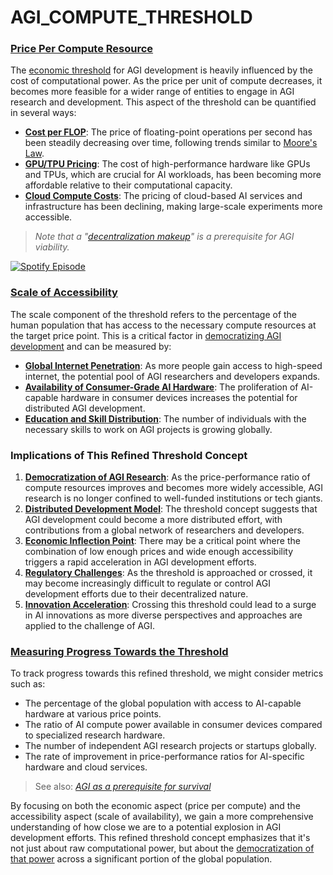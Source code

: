 # AGI\_COMPUTE\_THRESHOLD

### [Price Per Compute Resource](PRICE_PER_COMPUTE.md)

The [economic threshold](../MISC/DISC_SHAPED_UFO.md) for AGI development is heavily influenced by the cost of computational power. As the price per unit of compute decreases, it becomes more feasible for a wider range of entities to engage in AGI research and development. This aspect of the threshold can be quantified in several ways:

* [**Cost per FLOP**](../MISC/CLIMATE_NEUTRALITY.md): The price of floating-point operations per second has been steadily decreasing over time, following trends similar to [Moore's Law](../MISC/NATIONALLY_DETERMINED_CONTRIBUTIONS.md).
* [**GPU/TPU Pricing**](../../../literary_products/joes_notes/GPU_TPU_PRICING.md): The cost of high-performance hardware like GPUs and TPUs, which are crucial for AI workloads, has been becoming more affordable relative to their computational capacity.
* [**Cloud Compute Costs**](SALVATORE_PAIS.md): The pricing of cloud-based AI services and infrastructure has been declining, making large-scale experiments more accessible.

> _Note that a "_[_decentralization makeup_](../MISC/DECENTRALIZATION_MAKEUP.md)_" is a prerequisite for AGI viability._

[![Spotify Episode](https://img.shields.io/badge/Spotify-Episode-1DB954?style=for-the-badge\&logo=spotify\&logoColor=white)](https://open.spotify.com/episode/6K22cykKXfHjqMOmlqpXdo?si=3c6ZQg7HSvSH4NBqx4Y2IA)

### [Scale of Accessibility](../../../literary_products/joes_notes/SCALE_OF_ACCESSIBILITY.md)

The scale component of the threshold refers to the percentage of the human population that has access to the necessary compute resources at the target price point. This is a critical factor in [democratizing AGI development](../MISC/COST_OF_LIVING_ADJUSTMENT.md) and can be measured by:

* [**Global Internet Penetration**](../MISC/FUSION.md): As more people gain access to high-speed internet, the potential pool of AGI researchers and developers expands.
* [**Availability of Consumer-Grade AI Hardware**](../MISC/AARO.md): The proliferation of AI-capable hardware in consumer devices increases the potential for distributed AGI development.
* [**Education and Skill Distribution**](../MISC/DISINFORMATION.md): The number of individuals with the necessary skills to work on AGI projects is growing globally.

### Implications of This Refined Threshold Concept

1. [**Democratization of AGI Research**](../MISC/COST_OF_LIVING_ADJUSTMENT.md): As the price-performance ratio of compute resources improves and becomes more widely accessible, AGI research is no longer confined to well-funded institutions or tech giants.
2. [**Distributed Development Model**](../../../literary_products/joes_notes/DISTRIBUTED_DEVELOPMENT.md): The threshold concept suggests that AGI development could become a more distributed effort, with contributions from a global network of researchers and developers.
3. [**Economic Inflection Point**](../../../literary_products/joes_notes/ECONOMIC_INFLECTION_POINT.md): There may be a critical point where the combination of low enough prices and wide enough accessibility triggers a rapid acceleration in AGI development efforts.
4. [**Regulatory Challenges**](../../../literary_products/joes_notes/REGULATORY_CHALLENGES.md): As the threshold is approached or crossed, it may become increasingly difficult to regulate or control AGI development efforts due to their decentralized nature.
5. [**Innovation Acceleration**](../../../literary_products/joes_notes/INNOVATION_ACCELERATION.md): Crossing this threshold could lead to a surge in AI innovations as more diverse perspectives and approaches are applied to the challenge of AGI.

### [Measuring Progress Towards the Threshold](../../../literary_products/joes_notes/MEASURING_PROGRESS.md)

To track progress towards this refined threshold, we might consider metrics such as:

* The percentage of the global population with access to AI-capable hardware at various price points.
* The ratio of AI compute power available in consumer devices compared to specialized research hardware.
* The number of independent AGI research projects or startups globally.
* The rate of improvement in price-performance ratios for AI-specific hardware and cloud services.

> See also: [_AGI as a prerequisite for survival_](AGI_SURVIVAL.md)

By focusing on both the economic aspect (price per compute) and the accessibility aspect (scale of availability), we gain a more comprehensive understanding of how close we are to a potential explosion in AGI development efforts. This refined threshold concept emphasizes that it's not just about raw computational power, but about the [democratization of that power](../MISC/COST_PER_FLOP.md) across a significant portion of the global population.
